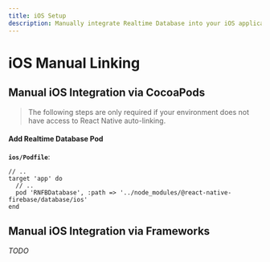 ```yaml
---
title: iOS Setup
description: Manually integrate Realtime Database into your iOS application. 
---
```


# iOS Manual Linking

## Manual iOS Integration via CocoaPods

> The following steps are only required if your environment does not have access to React Native
auto-linking.

#### Add Realtime Database Pod

**`ios/Podfile`**:
```ruby{4}
// ..
target 'app' do
  // ..
  pod 'RNFBDatabase', :path => '../node_modules/@react-native-firebase/database/ios'
end
```

## Manual iOS Integration via Frameworks

*TODO*

